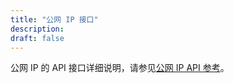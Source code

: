 ```yaml
---
title: "公网 IP 接口"
description: 
draft: false
---
```


公网 IP 的 API 接口详细说明，请参见[公网 IP API 参考](/network/eip/api/api_overview/)。
